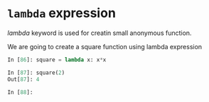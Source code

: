 # `lambda` expression

*lambda* keyword is used for creatin small anonymous function.

We are going to create a square function using lambda expression

```py
In [86]: square = lambda x: x*x

In [87]: square(2)
Out[87]: 4

In [88]: 
```